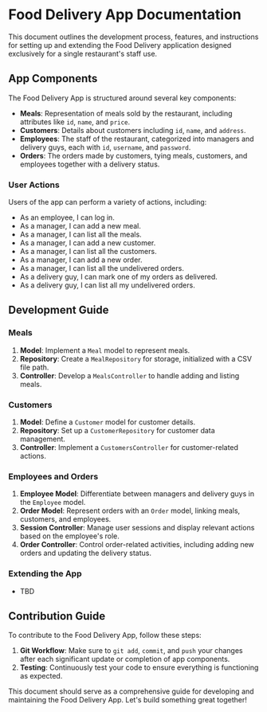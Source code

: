# Food Delivery App Documentation

This document outlines the development process, features, and instructions for setting up and extending the Food Delivery application designed exclusively for a single restaurant's staff use.

## App Components

The Food Delivery App is structured around several key components:

- **Meals**: Representation of meals sold by the restaurant, including attributes like `id`, `name`, and `price`.
- **Customers**: Details about customers including `id`, `name`, and `address`.
- **Employees**: The staff of the restaurant, categorized into managers and delivery guys, each with `id`, `username`, and `password`.
- **Orders**: The orders made by customers, tying meals, customers, and employees together with a delivery status.

### User Actions

Users of the app can perform a variety of actions, including:

- As an employee, I can log in.
- As a manager, I can add a new meal.
- As a manager, I can list all the meals.
- As a manager, I can add a new customer.
- As a manager, I can list all the customers.
- As a manager, I can add a new order.
- As a manager, I can list all the undelivered orders.
- As a delivery guy, I can mark one of my orders as delivered.
- As a delivery guy, I can list all my undelivered orders.

## Development Guide

### Meals

1. **Model**: Implement a `Meal` model to represent meals.
2. **Repository**: Create a `MealRepository` for storage, initialized with a CSV file path.
3. **Controller**: Develop a `MealsController` to handle adding and listing meals.

### Customers

1. **Model**: Define a `Customer` model for customer details.
2. **Repository**: Set up a `CustomerRepository` for customer data management.
3. **Controller**: Implement a `CustomersController` for customer-related actions.

### Employees and Orders

1. **Employee Model**: Differentiate between managers and delivery guys in the `Employee` model.
2. **Order Model**: Represent orders with an `Order` model, linking meals, customers, and employees.
3. **Session Controller**: Manage user sessions and display relevant actions based on the employee's role.
4. **Order Controller**: Control order-related activities, including adding new orders and updating the delivery status.

### Extending the App

- TBD

## Contribution Guide

To contribute to the Food Delivery App, follow these steps:

1. **Git Workflow**: Make sure to `git add`, `commit`, and `push` your changes after each significant update or completion of app components.
2. **Testing**: Continuously test your code to ensure everything is functioning as expected.

This document should serve as a comprehensive guide for developing and maintaining the Food Delivery App. Let's build something great together!